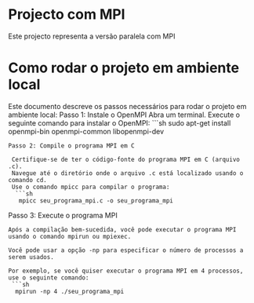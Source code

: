 # Projecto com MPI
   Este projecto representa a versão paralela com MPI
# Como rodar o projeto em ambiente local
   Este documento descreve os passos necessários para rodar o projeto em ambiente local:
   Passo 1: Instale o OpenMPI
    Abra um terminal.
    Execute o seguinte comando para instalar o OpenMPI:
    ```sh 
     sudo apt-get install openmpi-bin openmpi-common libopenmpi-dev
   ```
   Passo 2: Compile o programa MPI em C

    Certifique-se de ter o código-fonte do programa MPI em C (arquivo .c).
    Navegue até o diretório onde o arquivo .c está localizado usando o comando cd.
    Use o comando mpicc para compilar o programa:
     ```sh 
      mpicc seu_programa_mpi.c -o seu_programa_mpi
   ```
   Passo 3: Execute o programa MPI

    Após a compilação bem-sucedida, você pode executar o programa MPI usando o comando mpirun ou mpiexec.

    Você pode usar a opção -np para especificar o número de processos a serem usados.

    Por exemplo, se você quiser executar o programa MPI em 4 processos, use o seguinte comando:
     ```sh 
      mpirun -np 4 ./seu_programa_mpi
   ```
